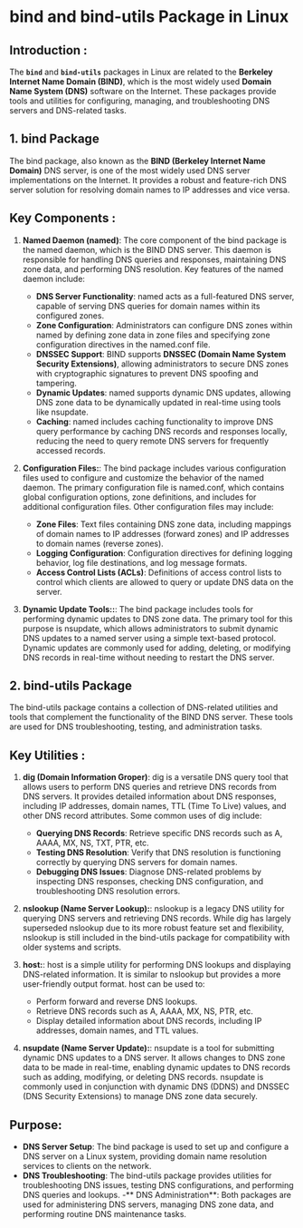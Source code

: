 # bind and bind-utils Package in Linux

## Introduction :
The **`bind`** and **`bind-utils`** packages in Linux are related to the **Berkeley Internet Name Domain (BIND)**, which is the most widely used **Domain Name System (DNS)** software on the Internet. These packages provide tools and utilities for configuring, managing, and troubleshooting DNS servers and DNS-related tasks.

## 1. bind Package
The bind package, also known as the **BIND (Berkeley Internet Name Domain)** DNS server, is one of the most widely used DNS server implementations on the Internet. It provides a robust and feature-rich DNS server solution for resolving domain names to IP addresses and vice versa.

## Key Components : 
1. **Named Daemon (named)**: 
The core component of the bind package is the named daemon, which is the BIND DNS server. This daemon is responsible for handling DNS queries and responses, maintaining DNS zone data, and performing DNS resolution. Key features of the named daemon include:
    - **DNS Server Functionality**: named acts as a full-featured DNS server, capable of serving DNS queries for domain names within its configured zones.
    - **Zone Configuration**: Administrators can configure DNS zones within named by defining zone data in zone files and specifying zone configuration directives in the named.conf file.
    - **DNSSEC Support**: BIND supports **DNSSEC (Domain Name System Security Extensions)**, allowing administrators to secure DNS zones with cryptographic signatures to prevent DNS spoofing and tampering.
    - **Dynamic Updates**: named supports dynamic DNS updates, allowing DNS zone data to be dynamically updated in real-time using tools like nsupdate.
    - **Caching**: named includes caching functionality to improve DNS query performance by caching DNS records and responses locally, reducing the need to query remote DNS servers for frequently accessed records.

2. **Configuration Files:**: 
The bind package includes various configuration files used to configure and customize the behavior of the named daemon. The primary configuration file is named.conf, which contains global configuration options, zone definitions, and includes for additional configuration files. Other configuration files may include:
    - **Zone Files**: Text files containing DNS zone data, including mappings of domain names to IP addresses (forward zones) and IP addresses to domain names (reverse zones).
    - **Logging Configuration**: Configuration directives for defining logging behavior, log file destinations, and log message formats.
    - **Access Control Lists (ACLs)**: Definitions of access control lists to control which clients are allowed to query or update DNS data on the server.

3. **Dynamic Update Tools::**: 
The bind package includes tools for performing dynamic updates to DNS zone data. The primary tool for this purpose is nsupdate, which allows administrators to submit dynamic DNS updates to a named server using a simple text-based protocol. Dynamic updates are commonly used for adding, deleting, or modifying DNS records in real-time without needing to restart the DNS server.

## 2. bind-utils Package
The bind-utils package contains a collection of DNS-related utilities and tools that complement the functionality of the BIND DNS server. These tools are used for DNS troubleshooting, testing, and administration tasks.

## Key Utilities : 
1. **dig (Domain Information Groper)**: 
dig is a versatile DNS query tool that allows users to perform DNS queries and retrieve DNS records from DNS servers. It provides detailed information about DNS responses, including IP addresses, domain names, TTL (Time To Live) values, and other DNS record attributes. Some common uses of dig include:
    - **Querying DNS Records**: Retrieve specific DNS records such as A, AAAA, MX, NS, TXT, PTR, etc.
    - **Testing DNS Resolution**: Verify that DNS resolution is functioning correctly by querying DNS servers for domain names.
    - **Debugging DNS Issues**: Diagnose DNS-related problems by inspecting DNS responses, checking DNS configuration, and troubleshooting DNS resolution errors.

2. **nslookup (Name Server Lookup):**: 
nslookup is a legacy DNS utility for querying DNS servers and retrieving DNS records. While dig has largely superseded nslookup due to its more robust feature set and flexibility, nslookup is still included in the bind-utils package for compatibility with older systems and scripts.

3. **host:**: 
host is a simple utility for performing DNS lookups and displaying DNS-related information. It is similar to nslookup but provides a more user-friendly output format. host can be used to:
    - Perform forward and reverse DNS lookups.
    - Retrieve DNS records such as A, AAAA, MX, NS, PTR, etc.
    - Display detailed information about DNS records, including IP addresses, domain names, and TTL values.

4. **nsupdate (Name Server Update):**: 
nsupdate is a tool for submitting dynamic DNS updates to a DNS server. It allows changes to DNS zone data to be made in real-time, enabling dynamic updates to DNS records such as adding, modifying, or deleting DNS records. nsupdate is commonly used in conjunction with dynamic DNS (DDNS) and DNSSEC (DNS Security Extensions) to manage DNS zone data securely.

## Purpose:
- **DNS Server Setup**: The bind package is used to set up and configure a DNS server on a Linux system, providing domain name resolution services to clients on the network.
- **DNS Troubleshooting**: The bind-utils package provides utilities for troubleshooting DNS issues, testing DNS configurations, and performing DNS queries and lookups.
-** DNS Administration**: Both packages are used for administering DNS servers, managing DNS zone data, and performing routine DNS maintenance tasks.
